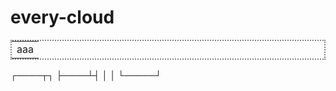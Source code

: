 every-cloud
===========
<table style="border:2px dotted gray;">
<tr><td>
aaa
</td></dr>
</table>
┌────┬┐
├────┴┤
│     │
└─────┘